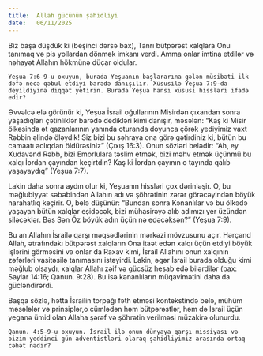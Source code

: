 ```yaml
---
title:  Allah gücünün şahidliyi
date:   06/11/2025
---
```


Biz başa düşdük ki (beşinci dərsə bax), Tanrı bütpərəst xalqlara Onu tanımaq və pis yollardan dönmək imkanı verdi. Amma onlar imtina etdilər və nəhayət Allahın hökmünə düçar oldular.

`Yeşua 7:6–9-u oxuyun, burada Yeşuanın başlararına gələn müsibəti ilk dəfə necə qəbul etdiyi barədə danışılır. Xüsusilə Yeşua 7:9-da deyildiyinə diqqət yetirin. Burada Yeşua hansı xüsusi hissləri ifadə edir?`

Əvvəlcə elə görünür ki, Yeşua İsrail oğullarının Misirdən çıxandan sonra yaşadıqları çətinliklər barədə dedikləri kimi danışır, məsələn: “Kaş ki Misir ölkəsində ət qazanlarının yanında oturanda doyunca çörək yediyimiz vaxt Rəbbin əlində öləydik! Siz bizi bu səhraya ona görə gətirdiniz ki, bütün bu camaatı aclıqdan öldürəsiniz” (Çıxış 16:3). Onun sözləri belədir: “Ah, ey Xudavənd Rəbb, bizi Emorlulara təslim etmək, bizi məhv etmək üçünmü bu xalqı İordan çayından keçirtdin? Kaş ki İordan çayının o tayında qalıb yaşayaydıq” (Yeşua 7:7).

Lakin daha sonra aydın olur ki, Yeşuanın hissləri çox dərinləşir. O, bu məğlubiyyət səbəbindən Allahın adı və şöhrətinin zərər görəcəyindən böyük narahatlıq keçirir. O, belə düşünür: “Bundan sonra Kənanlılar və bu ölkədə yaşayan bütün xalqlar eşidəcək, bizi mühasirəyə alıb adımızı yer üzündən siləcəklər. Bəs Sən Öz böyük adın üçün nə edəcəksən?” (Yeşua 7:9).

Bu an Allahın İsrailə qarşı məqsədlərinin mərkəzi mövzusunu açır. Hərçənd Allah, ətrafındakı bütpərəst xalqların Ona itaət edən xalqı üçün etdiyi böyük işlərini görməsini və onlar da Raxav kimi, İsrail Allahını onun xalqının zəfərləri vasitəsilə tanımasını istəyirdi. Lakin, əgər İsrail burada olduğu kimi məğlub olsaydı, xalqlar Allahı zəif və gücsüz hesab edə bilərdilər (bax: Saylar 14:16; Qanun. 9:28). Bu isə kənanlıların müqavimətini daha da gücləndirərdi.

Başqa sözlə, hətta İsrailin torpağı fəth etməsi kontekstində belə, mühüm məsələlər və prinsiplər,o cümlədən həm bütpərəstlər, həm də İsrail üçün yeganə ümid olan Allaha şərəf və şöhrətin verilməsi müzakirə olunurdu.

`Qanun. 4:5–9-u oxuyun. İsrail ilə onun dünyaya qarşı missiyası və bizim yeddinci gün adventistləri olaraq şahidliyimiz arasında ortaq cəhət nədir?`